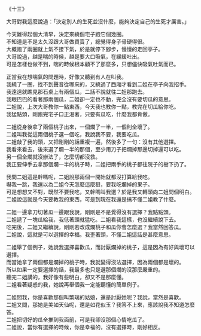 《十三》  
  
大哥對我這麼說過：「決定別人的生死並沒什麼，能夠決定自己的生死才厲害。」  
  
今天難得起個大清早，決定來繞個宅子跑它個幾圈。  
不知道是不是太久沒跟大哥做買賣了，總覺得身子骨硬得很。  
大概跑了兩圈就上氣不接下氣，於是就停下腳步，慢慢的走回亭子。  
大哥說過，越是喘的時候，越是要大口吸氣，在緩緩吐出。  
可是怎樣也做不到，喘的時候根本顧不了那麼多，只想儘快吸氣吐氣而已。  
  
正當我在想喘氣的問題時，好像又聽到有人在叫我。  
我繞了一圈，找不到聲音從哪來的，又繞過了西廂才看到二姐在亭子向我招手。  
我遠遠就瞧見那石桌上有兩個瓜，二話不說就往二姐那跑去。  
我眼巴巴的看著那兩個瓜，二姐卻一定也不動，完全沒有要切瓜的意思。  
二姐說，上次大哥教你一點東西，今天我也教你一點，教完在切瓜給你吃。  
我猛點頭，剛跑完宅子口正渴著，只要有瓜吃，什麼我都肯做。  
  
二姐從身後拿了兩個桃子出來，一個爛了一半，一個則全壞了。  
二姐叫我從這兩個桃子選一個吃，我說我不要，我要吃瓜。  
二姐敲了我的頭，又把剛剛的話重複一遍，然後多了一句：沒有其他選擇。  
我看來看去，後來選了爛一半的那個，至少用刀子把爛掉那邊切掉還可以吃。  
另一個全爛就沒辦法了，怎麼切都沒救。  
我正要伸手去拿那個爛一半的桃子時，二姐把兩手的桃子都往院子的樹下扔了。  
  
我問二姐這是幹嗎呢，二姐說那兩個一開始就都沒打算給我吃。  
嚇我一跳，我還以為二姐今天怎麼這麼狠，要我吃爛掉的果子。  
可是想想又不對，既然不要我吃，又幹嗎叫我選？於是我又轉頭向二姐問個明白。  
二姐說這就是今天要教我的東西，可是到現在我還是搞不懂二姐教了什麼。  
  
二姐一邊拿刀切著瓜一邊跟我說，剛剛是不是覺得沒有選擇？我點點頭。  
二姐遞了一塊瓜給我，我低著頭就猛吃。二姐看我這樣，也沒繼續說下去。  
吃完後，二姐又繼續說，剛剛若改成爛桃子和瓜你會怎麼選？我當然回答瓜。  
二姐說，這就是可以選擇的幸福。我歪著頭，不懂二姐這話是甚麼意思。  
  
二姐舉了個例子，她說我選擇喜歡瓜，而討厭爛掉的桃子，這是因為有好與壞可以選擇。  
而當她拿了兩個都是爛掉的桃子時，我就變得沒法選擇，因為兩個都是壞的。  
所以如果一定要選擇的話，我最多也只是選那個爛的沒那麼嚴重的。  
聽完二姐講的，我好像有些明白，卻又不是那麼懂。  
二姐看著疑惑的我，她說再舉個我一定能聽懂的簡單例子。  
  
二姐問我，你是喜歡那個叫繁璃的姑娘，還是討厭她呢？我說，當然是喜歡。  
二姐又問，那她是美如天仙呢，還是如花似玉？我答不上來，應該說我不知道怎麼答。  
二姐把切好的瓜全推到我面前，可是我卻沒那個心情吃瓜了。  
二姐說，當你有選擇的時候，你是幸福的，沒有選擇時，剛好相反。  
